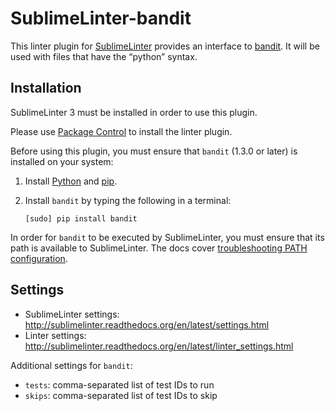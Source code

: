 SublimeLinter-bandit
====================

This linter plugin for [SublimeLinter](http://sublimelinter.readthedocs.org) provides an interface to [bandit](https://wiki.openstack.org/wiki/Security/Projects/Bandit). It will be used with files that have the “python” syntax.

## Installation
SublimeLinter 3 must be installed in order to use this plugin. 

Please use [Package Control](https://packagecontrol.io) to install the linter plugin.

Before using this plugin, you must ensure that `bandit` (1.3.0 or later) is installed on your system:

1. Install [Python](http://python.org/download/) and [pip](http://www.pip-installer.org/en/latest/installing.html).

1. Install `bandit` by typing the following in a terminal:
   ```
   [sudo] pip install bandit
   ```


In order for `bandit` to be executed by SublimeLinter, you must ensure that its path is available to SublimeLinter. The docs cover [troubleshooting PATH configuration](http://sublimelinter.readthedocs.io/en/latest/troubleshooting.html#finding-a-linter-executable).


## Settings
- SublimeLinter settings: http://sublimelinter.readthedocs.org/en/latest/settings.html
- Linter settings: http://sublimelinter.readthedocs.org/en/latest/linter_settings.html

Additional settings for `bandit`:

- `tests`: comma-separated list of test IDs to run
- `skips`: comma-separated list of test IDs to skip
